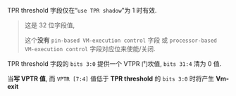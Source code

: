 
TPR threshold 字段仅在“`use TPR shadow`”为 1 时有效. 

> 这是 32 位字段值, 
>
> 这个**没有** `pin-based VM-execution control` 字段 或 `processor-based VM-execution control` 字段对应位来使能/关闭. 

TPR threshold 字段的 `bits 3:0` 提供一个 VTPR 门坎值, `bits 31:4` 清为 0 值. 

当**写 VPTR 值**, 而 `VPTR [7:4]` 值低于 **TPR threshold** 的 `bits 3:0` 时将产生 **Vm-exit**